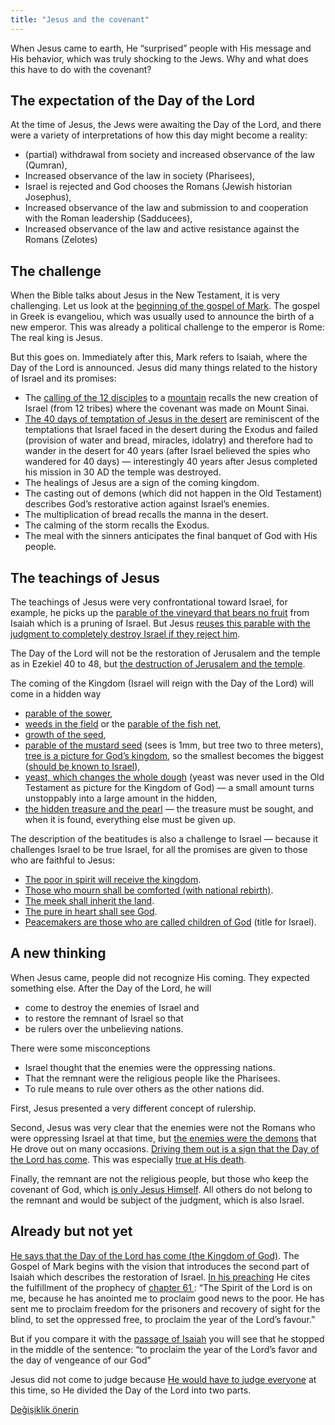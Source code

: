```yaml
---
title: "Jesus and the covenant"
---
```



When Jesus came to earth, He “surprised” people with His message and His behavior, which was truly shocking to the Jews. Why and what does this have to do with the covenant?


## The expectation of the Day of the Lord

<a name="d8b5"></a>
At the time of Jesus, the Jews were awaiting the Day of the Lord, and there were a variety of interpretations of how this day might become a reality:

- (partial) withdrawal from society and increased observance of the law (Qumran),
- Increased observance of the law in society (Pharisees),
- Israel is rejected and God chooses the Romans (Jewish historian Josephus),
- Increased observance of the law and submission to and cooperation with the Roman leadership (Sadducees),
- Increased observance of the law and active resistance against the Romans (Zelotes)



## The challenge

<a name="298a"></a>
When the Bible talks about Jesus in the New Testament, it is very challenging. Let us look at the [beginning of the gospel of Mark](https://biblehub.com/interlinear/mark/1-1.htm). The gospel in Greek is evangeliou, which was usually used to announce the birth of a new emperor. This was already a political challenge to the emperor is Rome: The real king is Jesus.

But this goes on. Immediately after this, Mark refers to Isaiah, where the Day of the Lord is announced. Jesus did many things related to the history of Israel and its promises:

- The [calling of the 12 disciples](https://www.bibleserver.com/NIV/Mark3%3A13-19) to a [mountain](https://www.bibleserver.com/NIV/Luke6%3A12-13) recalls the new creation of Israel (from 12 tribes) where the covenant was made on Mount Sinai.
- [The 40 days of temptation of Jesus in the desert](https://www.bibleserver.com/NIV/Luke4%3A1-13) are reminiscent of the temptations that Israel faced in the desert during the Exodus and failed (provision of water and bread, miracles, idolatry) and therefore had to wander in the desert for 40 years (after Israel believed the spies who wandered for 40 days) — interestingly 40 years after Jesus completed his mission in 30 AD the temple was destroyed.
- The healings of Jesus are a sign of the coming kingdom.
- The casting out of demons (which did not happen in the Old Testament) describes God’s restorative action against Israel’s enemies.
- The multiplication of bread recalls the manna in the desert.
- The calming of the storm recalls the Exodus.
- The meal with the sinners anticipates the final banquet of God with His people.



## The teachings of Jesus

<a name="b343"></a>
The teachings of Jesus were very confrontational toward Israel, for example, he picks up the [parable of the vineyard that bears no fruit](https://www.bibleserver.com/NIV/Isaiah5%3A1-7) from Isaiah which is a pruning of Israel. But Jesus [reuses this parable with the judgment to completely destroy Israel if they reject him](https://www.bibleserver.com/NIV/Matthew21%3A33-45).

The Day of the Lord will not be the restoration of Jerusalem and the temple as in Ezekiel 40 to 48, but [the destruction of Jerusalem and the temple](https://www.bibleserver.com/NIV/Mark13).

The coming of the Kingdom (Israel will reign with the Day of the Lord) will come in a hidden way

- [parable of the sower](https://www.bibleserver.com/NIV/Mark4%3A1-20),
- [weeds in the field](https://www.bibleserver.com/NIV/Matthew13%3A24-30) or the [parable of the fish net](https://www.bibleserver.com/NIV/Matthew13%3A47-50),
- [growth of the seed](https://www.bibleserver.com/NIV/Mark4%3A26-29),
- [parable of the mustard seed](https://www.bibleserver.com/NIV/Mark4%3A30-32) (sees is 1mm, but tree two to three meters), [tree is a picture for God’s kingdom](https://www.bibleserver.com/NIV/Ezekiel17), so the smallest becomes the biggest ([should be known to Israel](https://www.bibleserver.com/NIV/Deuteronomy7%3A7)),
- [yeast, which changes the whole dough](https://www.bibleserver.com/NIV/Matthew13%3A33) (yeast was never used in the Old Testament as picture for the Kingdom of God) — a small amount turns unstoppably into a large amount in the hidden,
- [the hidden treasure and the pearl](https://www.bibleserver.com/NIV/Matthew13%3A44-46) — the treasure must be sought, and when it is found, everything else must be given up.


The description of the beatitudes is also a challenge to Israel — because it challenges Israel to be true Israel, for all the promises are given to those who are faithful to Jesus:

- [The poor in spirit will receive the kingdom](https://www.bibleserver.com/NIV/Matthew5%3A3).
- [Those who mourn shall be comforted (with national rebirth)](https://www.bibleserver.com/NIV/Matthew5%3A4).
- [The meek shall inherit the land](https://www.bibleserver.com/NIV/Matthew5%3A5).
- [The pure in heart shall see God](https://www.bibleserver.com/NIV/Matthew5%3A8).
- [Peacemakers are those who are called children of God](https://www.bibleserver.com/NIV/Matthew5%3A9) (title for Israel).



## A new thinking

<a name="a5cc"></a>
When Jesus came, people did not recognize His coming. They expected something else. After the Day of the Lord, he will

- come to destroy the enemies of Israel and
- to restore the remnant of Israel so that
- be rulers over the unbelieving nations.


There were some misconceptions

- Israel thought that the enemies were the oppressing nations.
- That the remnant were the religious people like the Pharisees.
- To rule means to rule over others as the other nations did.


First, Jesus presented a very different concept of rulership.

Second, Jesus was very clear that the enemies were not the Romans who were oppressing Israel at that time, but [the enemies were the demons](https://www.bibleserver.com/NIV/Mark3%3A22-27) that He drove out on many occasions. [Driving them out is a sign that the Day of the Lord has come](https://www.bibleserver.com/NIV/Matthew12%3A28). This was especially [true at His death](https://www.bibleserver.com/NIV/John12%3A31-33).

Finally, the remnant are not the religious people, but those who keep the covenant of God, which [is only Jesus Himself](../../../bible/daniel/expl/the-son-of-man-and-the-remnant). All others do not belong to the remnant and would be subject of the judgment, which is also Israel.


## Already but not yet

<a name="e3c4"></a>
[He says that the Day of the Lord has come (the Kingdom of God)](https://www.bibleserver.com/NIV/Mark1%3A1-15). The Gospel of Mark begins with the vision that introduces the second part of Isaiah which describes the restoration of Israel. [In his preaching](https://www.bibleserver.com/NIV/Luke4%3A16-21) He cites the fulfillment of the prophecy of [chapter 61 ](https://www.bibleserver.com/NIV/Luke4%3A16-21): “The Spirit of the Lord is on me, because he has anointed me to proclaim good news to the poor. He has sent me to proclaim freedom for the prisoners and recovery of sight for the blind, to set the oppressed free, to proclaim the year of the Lord’s favour.”

But if you compare it with the [passage of Isaiah](https://www.bibleserver.com/NIV/Isaiah61%3A1-2) you will see that he stopped in the middle of the sentence: “to proclaim the year of the Lord’s favor and the day of vengeance of our God”

Jesus did not come to judge because [He would have to judge everyone](https://www.bibleserver.com/NIV/Matthew11%3A20-24) at this time, so He divided the Day of the Lord into two parts.






[Değişiklik önerin](https://github.com/revelation-today/revelation-today/blob/main/exampleSite/content/docs/background/israel/expl/jesus-and-the-covenant.md)
